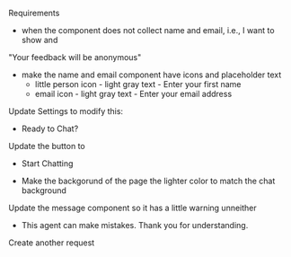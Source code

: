 Requirements

- when the component does not collect name and email, i.e., I want to show and 

"Your feedback will be anonymous"

- make the name and email component have icons and placeholder text
  - little person icon - light gray text - Enter your first name
  - email icon - light gray text - Enter your email address

Update Settings to modify this:
- Ready to Chat?

Update the button to
- Start Chatting

- Make the backgorund of the page the lighter color to match the chat background

Update the message component so it has a little warning unneither
- This agent can make mistakes. Thank you for understanding.


Create another request




